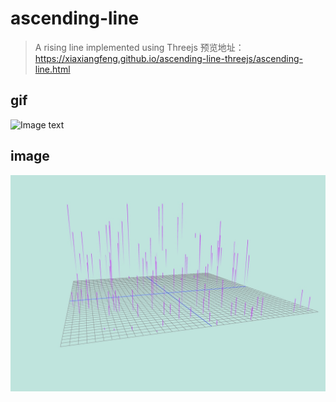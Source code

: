 # ascending-line

> A rising line implemented using Threejs 预览地址：https://xiaxiangfeng.github.io/ascending-line-threejs/ascending-line.html

## gif

![Image text](line.gif)

## image

![Image text](line.png)
